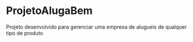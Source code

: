 # ProjetoAlugaBem
Projeto desenvolvido para gerenciar uma empresa de alugueis de qualquer tipo de produto
